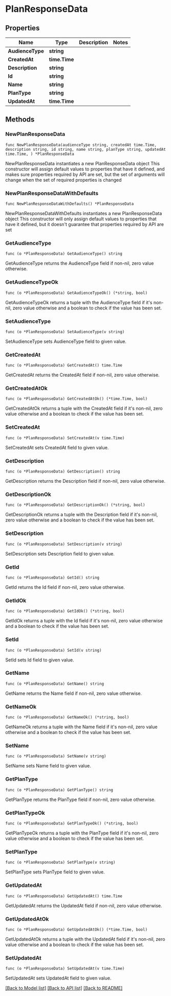 # PlanResponseData

## Properties

Name | Type | Description | Notes
------------ | ------------- | ------------- | -------------
**AudienceType** | **string** |  | 
**CreatedAt** | **time.Time** |  | 
**Description** | **string** |  | 
**Id** | **string** |  | 
**Name** | **string** |  | 
**PlanType** | **string** |  | 
**UpdatedAt** | **time.Time** |  | 

## Methods

### NewPlanResponseData

`func NewPlanResponseData(audienceType string, createdAt time.Time, description string, id string, name string, planType string, updatedAt time.Time, ) *PlanResponseData`

NewPlanResponseData instantiates a new PlanResponseData object
This constructor will assign default values to properties that have it defined,
and makes sure properties required by API are set, but the set of arguments
will change when the set of required properties is changed

### NewPlanResponseDataWithDefaults

`func NewPlanResponseDataWithDefaults() *PlanResponseData`

NewPlanResponseDataWithDefaults instantiates a new PlanResponseData object
This constructor will only assign default values to properties that have it defined,
but it doesn't guarantee that properties required by API are set

### GetAudienceType

`func (o *PlanResponseData) GetAudienceType() string`

GetAudienceType returns the AudienceType field if non-nil, zero value otherwise.

### GetAudienceTypeOk

`func (o *PlanResponseData) GetAudienceTypeOk() (*string, bool)`

GetAudienceTypeOk returns a tuple with the AudienceType field if it's non-nil, zero value otherwise
and a boolean to check if the value has been set.

### SetAudienceType

`func (o *PlanResponseData) SetAudienceType(v string)`

SetAudienceType sets AudienceType field to given value.


### GetCreatedAt

`func (o *PlanResponseData) GetCreatedAt() time.Time`

GetCreatedAt returns the CreatedAt field if non-nil, zero value otherwise.

### GetCreatedAtOk

`func (o *PlanResponseData) GetCreatedAtOk() (*time.Time, bool)`

GetCreatedAtOk returns a tuple with the CreatedAt field if it's non-nil, zero value otherwise
and a boolean to check if the value has been set.

### SetCreatedAt

`func (o *PlanResponseData) SetCreatedAt(v time.Time)`

SetCreatedAt sets CreatedAt field to given value.


### GetDescription

`func (o *PlanResponseData) GetDescription() string`

GetDescription returns the Description field if non-nil, zero value otherwise.

### GetDescriptionOk

`func (o *PlanResponseData) GetDescriptionOk() (*string, bool)`

GetDescriptionOk returns a tuple with the Description field if it's non-nil, zero value otherwise
and a boolean to check if the value has been set.

### SetDescription

`func (o *PlanResponseData) SetDescription(v string)`

SetDescription sets Description field to given value.


### GetId

`func (o *PlanResponseData) GetId() string`

GetId returns the Id field if non-nil, zero value otherwise.

### GetIdOk

`func (o *PlanResponseData) GetIdOk() (*string, bool)`

GetIdOk returns a tuple with the Id field if it's non-nil, zero value otherwise
and a boolean to check if the value has been set.

### SetId

`func (o *PlanResponseData) SetId(v string)`

SetId sets Id field to given value.


### GetName

`func (o *PlanResponseData) GetName() string`

GetName returns the Name field if non-nil, zero value otherwise.

### GetNameOk

`func (o *PlanResponseData) GetNameOk() (*string, bool)`

GetNameOk returns a tuple with the Name field if it's non-nil, zero value otherwise
and a boolean to check if the value has been set.

### SetName

`func (o *PlanResponseData) SetName(v string)`

SetName sets Name field to given value.


### GetPlanType

`func (o *PlanResponseData) GetPlanType() string`

GetPlanType returns the PlanType field if non-nil, zero value otherwise.

### GetPlanTypeOk

`func (o *PlanResponseData) GetPlanTypeOk() (*string, bool)`

GetPlanTypeOk returns a tuple with the PlanType field if it's non-nil, zero value otherwise
and a boolean to check if the value has been set.

### SetPlanType

`func (o *PlanResponseData) SetPlanType(v string)`

SetPlanType sets PlanType field to given value.


### GetUpdatedAt

`func (o *PlanResponseData) GetUpdatedAt() time.Time`

GetUpdatedAt returns the UpdatedAt field if non-nil, zero value otherwise.

### GetUpdatedAtOk

`func (o *PlanResponseData) GetUpdatedAtOk() (*time.Time, bool)`

GetUpdatedAtOk returns a tuple with the UpdatedAt field if it's non-nil, zero value otherwise
and a boolean to check if the value has been set.

### SetUpdatedAt

`func (o *PlanResponseData) SetUpdatedAt(v time.Time)`

SetUpdatedAt sets UpdatedAt field to given value.



[[Back to Model list]](../README.md#documentation-for-models) [[Back to API list]](../README.md#documentation-for-api-endpoints) [[Back to README]](../README.md)


